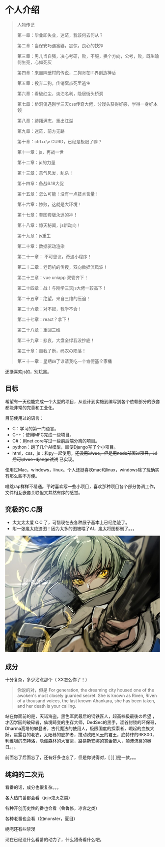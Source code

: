 # 个人介绍

> 人物传记
>
> 第一章：毕业即失业，迷茫，我该何去何从？
>
>第二章：当保安巧遇富婆，震惊，良心的抉择
>
>第三章：男儿当自强，决心考研，败，不服，换个方向，公考，败，既生瑜何生亮，心如死灰
>
>第四章：来自隔壁村的传说，二狗哥在IT界创造神话
>
>第五章：投奔二狗，传销窝点死里逃生
>
>第六章：看破红尘，淡泊名利，隐居街头桥洞
>
>第七章：桥洞偶遇刚学三天css传奇大佬，分馒头获得好感，学得一身好本领
>
>第八章：踌躇满志，重出江湖
>
>第九章：迷茫，前方无路
>
>第十章：ctrl+c\v CURD，已经是极限了嘛？
>
>第十一章：js，再战一世
>
>第十二章：jq的力量
>
>第十三章：意气风发，乱杀！
>
>第十四章：备战6.18大促
>
>第十五章：怎么可能！没有一点技术含量！
>
>第十六章：惨败，这就是大环境！
>
>第十七章：套图套版永远的神！
>
>第十八章：惊天秘闻，js新动向！
>
>第十九章：js重生
>
>第二十章：数据驱动渲染
>
>第二十一章： 不可思议，奇遇小程序！
>
>第二十二章：老司机的传授，双向数据流风波！
>
>第二十三章：vue uniapp 双管齐下！
>
>第二十四章：战！与刚学三天js大佬一较高下！
>
>第二十五章：绝望，来自三维的压迫！
>
>第二十六章：对不起，我学不会！
>
>第二十七章：react？拿下！
>
>第二十八章：重回三维
>
>第二十九章：悲哀，大盘全绿我没抄底！
>
>第三十章：自我了断，码农の陨落！
>
>第三十一章：星期四了谁请我吃一个肯德基全家桶


还挺喜欢js的，别尬黑。

## 目标

希望有一天也能完成一个大型的项目，从设计到实施到编写到各个依赖部分的嵌套都能非常的完善和工业化。

目前使用过的语言：

- C：学习的第一门语言。
- C++：使用MFC完成一些项目。
- C#：用net core写过一些前后端分离的项目。
- python：跑了几个AI模型，顺便Django写了个小项目。
- html，css，js：和py一起使用，~~还没用过vue，但是用node部署过项目，以后可以vue+django试试~~ 已实现。

使用过Mac，windows，linux。个人还挺喜欢mac和linux，windows除了玩确实有那么些不方便。

唱跳rap样样不精通。平时喜欢写一些小项目，喜欢那种项目各个部分协调工作，文件相互嵌套关联但又井然有序的感觉。

## 究极的C.C厨

- 太太太太爱 C.C 了，可惜现在去各种展子基本上已经绝迹了。
- 附一张嵐太绝迹图！因为太多的图被喂了AI，嵐太将图都删了。。。

![绝迹的嵐太作画！](../z_res/CC/moon.jpg )

## 成分

十分复杂，多少沾点那个（ XX怎么你了！）

> 你说的对，但是 For generation, the dreaming city housed one of the awoken's most closely guarded secret. She is known
> as Riven, Riven of a thousand voices, the last known Ahankara, she has been taken, and her death is your calling.


站在你面前的是，天诺海盗，黑色军武最后的钢铁匠人，超高校級最後の希望
，才囚学园的破碎者，仙境畸变的生存大师，DedSec的黑手，涩谷封锁的环保哥，Dharma高塔的攀登者，古代魔法的使用人，极限国度的探索者，崛起的血族大妖，星露谷的老农，太阳巷的庇护者，搅动欧陆风云的君王，底特律的RK800，利维坦的杰特洛，隐藏森林的大富豪，路易斯安娜的赏金猎人，颠沛流离的奥日。。。

前面忘了后面忘了，还有好多也忘了，但是你说得对，[ ][ ]是一款。。。

## 纯纯的二次元

看番的话，成分也很复杂。。。

各大热门番都会看（jojo鬼灭之类）

各种开创历史性的番也会看（鲁鲁修，凉宫之类）

各种老番也会看（如monster，夏目）

呃呃还有些禁漫

现在已经没什么看番的动力了，什么猎奇看什么吧。